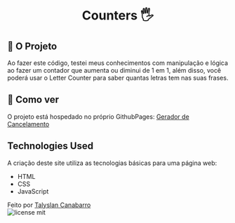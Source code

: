 <h1 align="center"> Counters 🖐️</h1>

<!-- <img src="https://github.com/Talyslan/Gerador-de-Cancelamento/assets/78499700/79dc42a1-54ff-421d-be7a-a9fb8cabc11b" alt="Layout no Computador" />
<img src="https://github.com/Talyslan/Gerador-de-Cancelamento/assets/78499700/c56c83f7-6098-43a5-a9b3-26fd7c7ebfc4" alt="Layout no Celular" /> -->


## 🗿 O Projeto

Ao fazer este código, testei meus conhecimentos com manipulação e lógica ao fazer um contador que aumenta ou diminui de 1 em 1, além disso, você poderá usar o Letter Counter para saber quantas letras tem nas suas frases.

## 📌 Como ver

O projeto está hospedado no próprio GithubPages:
[Gerador de Cancelamento](https://talyslan.github.io/Counters/)


## Technologies Used

A criação deste site utiliza as tecnologias básicas para uma página web:

- HTML
- CSS
- JavaScript

Feito por <a href="https://github.com/Talyslan">Talyslan Canabarro</a>
<br/>
<img src="https://img.shields.io/badge/license-MIT-8A2BE2" alt="license mit" />

